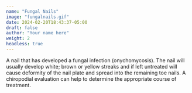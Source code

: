 ```yaml
---
name: "Fungal Nails"
image: "fungalnails.gif"
date: 2024-02-20T18:43:37-05:00
draft: false
author: "Your name here"
weight: 2
headless: true
---
```


A nail that has developed a fungal infection (onychomycosis). The nail will usually develop white; brown or yellow streaks and if left untreated will cause deformity of the nail plate and spread into the remaining toe nails. A chiropodial evaluation can help to determine the appropriate course of treatment.
